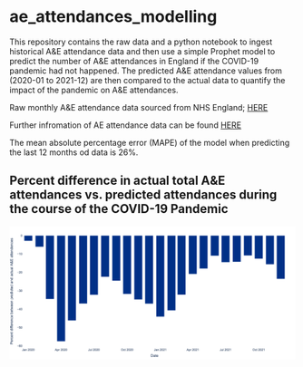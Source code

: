 # ae_attendances_modelling

This repository contains the raw data and a python notebook to ingest historical A&E attendance data and then use a simple Prophet model to predict the number of A&E attendances in England if the COVID-19 pandemic had not happened. The predicted A&E attendance values from (2020-01 to 2021-12) are then compared to the actual data to quantify the impact of the pandemic on A&E attendances.

Raw monthly A&E attendance data sourced from NHS England; [HERE](https://www.england.nhs.uk/statistics/statistical-work-areas/ae-waiting-times-and-activity/)

Further infromation of AE attendance data can be found [HERE](https://www.england.nhs.uk/statistics/wp-content/uploads/sites/2/2019/07/AE-Attendances-Emergency-Definitions-v4.0-final-July-2019.pdf)

The mean absolute percentage error (MAPE) of the model when predicting the last 12 months od data is 26%.

## Percent difference in actual total A&E attendances vs. predicted attendances during the course of the COVID-19 Pandemic

![alt text](https://github.com/mattia-ficarelli/ae_attendances_modelling/blob/main/images/percent_difference_actual.png?raw=true)
